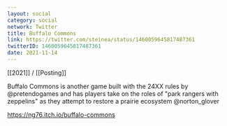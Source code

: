 ```yaml
---
layout: social
category: social
network: Twitter
title: Buffalo Commons
link: https://twitter.com/steinea/status/1460059645817487361
twitterID: 1460059645817487361
date: 2021-11-14
---
```


[[2021]] / [[Posting]]

Buffalo Commons is another game built with the 24XX rules by @pretendogames and has players take on the roles of "park rangers with zeppelins" as they attempt to restore a prairie ecosystem @norton_glover

<https://ng76.itch.io/buffalo-commons>
